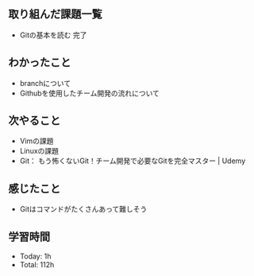 ## 取り組んだ課題一覧
- Gitの基本を読む 完了
## わかったこと
- branchについて
- Githubを使用したチーム開発の流れについて
## 次やること
- Vimの課題
- Linuxの課題
- Git： もう怖くないGit！チーム開発で必要なGitを完全マスター | Udemy
## 感じたこと
- Gitはコマンドがたくさんあって難しそう
## 学習時間
- Today: 1h
- Total: 112h

<!--```toggl
LIST
FROM 2024-02-05 TO 2024-02-05
INCLUDE PROJECTS "HappinessChain"
```-->
